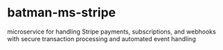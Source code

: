 # batman-ms-stripe
microservice for handling Stripe payments, subscriptions, and webhooks with secure transaction processing and automated event handling
